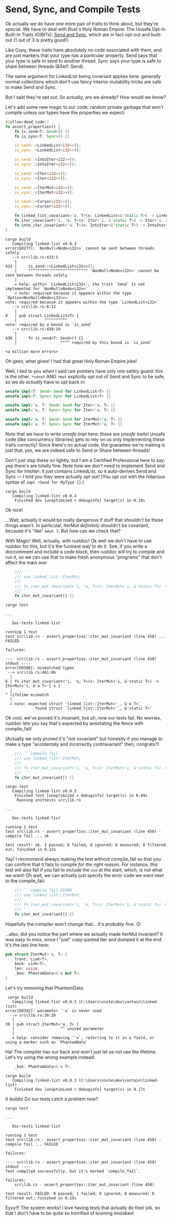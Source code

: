 # Send, Sync, and Compile Tests

Ok actually we do have one more pair of traits to think about, but they're special. We have to deal with Rust's Holy Roman Empire: The Unsafe Opt-In Built-In Traits (OIBITs): [Send and Sync](https://doc.rust-lang.org/nomicon/send-and-sync.html), which are in fact opt-out and built-out (1 out of 3 is pretty good!).

Like Copy, these traits have absolutely no code associated with them, and are just markers that your type has a particular property. Send says that your type is safe to send to another thread. Sync says your type is safe to share between threads (&Self: Send).

The same argument for LinkedList being covariant applies here: generally normal collections which don't use fancy interior mutability tricks are safe to make Send and Sync.

But I said they're *opt out*. So actually, are we already? How would we know?

Let's add some new magic to our code: random private garbage that won't compile unless our types have the properties we expect:  

```rust ,ignore
#[allow(dead_code)]
fn assert_properties() {
    fn is_send<T: Send>() {}
    fn is_sync<T: Sync>() {}

    is_send::<LinkedList<i32>>();
    is_sync::<LinkedList<i32>>();

    is_send::<IntoIter<i32>>();
    is_sync::<IntoIter<i32>>();

    is_send::<Iter<i32>>();
    is_sync::<Iter<i32>>();

    is_send::<IterMut<i32>>();
    is_sync::<IterMut<i32>>();

    is_send::<Cursor<i32>>();
    is_sync::<Cursor<i32>>();

    fn linked_list_covariant<'a, T>(x: LinkedList<&'static T>) -> LinkedList<&'a T> { x }
    fn iter_covariant<'i, 'a, T>(x: Iter<'i, &'static T>) -> Iter<'i, &'a T> { x }
    fn into_iter_covariant<'a, T>(x: IntoIter<&'static T>) -> IntoIter<&'a T> { x }
}
```

```text
cargo build
   Compiling linked-list v0.0.3 
error[E0277]: `NonNull<Node<i32>>` cannot be sent between threads safely
   --> src\lib.rs:433:5
    |
433 |     is_send::<LinkedList<i32>>();
    |     ^^^^^^^^^^^^^^^^^^^^^^^^^^ `NonNull<Node<i32>>` cannot be sent between threads safely
    |
    = help: within `LinkedList<i32>`, the trait `Send` is not implemented for `NonNull<Node<i32>>`
    = note: required because it appears within the type `Option<NonNull<Node<i32>>>`
note: required because it appears within the type `LinkedList<i32>`
   --> src\lib.rs:8:12
    |
8   | pub struct LinkedList<T> {
    |            ^^^^^^^^^^
note: required by a bound in `is_send`
   --> src\lib.rs:430:19
    |
430 |     fn is_send<T: Send>() {}
    |                   ^^^^ required by this bound in `is_send`

<a million more errors>
```

Oh geez, what gives! I had that great Holy Roman Empire joke!

Well, I lied to you when I said raw pointers have only one safety guard: this is the other. `*const` AND `*mut` explicitly opt out of Send and Sync to be safe, so we do *actually* have to opt back in:

```rust ,ignore
unsafe impl<T: Send> Send for LinkedList<T> {}
unsafe impl<T: Sync> Sync for LinkedList<T> {}

unsafe impl<'a, T: Send> Send for Iter<'a, T> {}
unsafe impl<'a, T: Sync> Sync for Iter<'a, T> {}

unsafe impl<'a, T: Send> Send for IterMut<'a, T> {}
unsafe impl<'a, T: Sync> Sync for IterMut<'a, T> {}
```

Note that we have to write *unsafe impl* here: these are *unsafe traits*! Unsafe code (like concurrency libraries) gets to rely on us only implementing these traits correctly! Since there's no actual code, the guarantee we're making is just that, yes, we are indeed safe to Send or Share between threads!

Don't just slap these on lightly, but I am a Certified Professional here to say: yep there's are totally fine. Note how we don't need to implement Send and Sync for IntoIter: it just contains LinkedList, so it auto-derives Send and Sync &mdash; I told you they were actually opt out! (You opt out with the hillarious syntax of `impl !Send for MyType {}`.)

```text
cargo build
   Compiling linked-list v0.0.3
    Finished dev [unoptimized + debuginfo] target(s) in 0.18s
```

Ok nice!

...Wait, actually it would be really dangerous if stuff that *shouldn't* be these things wasn't. In particular, IterMut *definitely* shouldn't be covariant, because it's "like" `&mut T`. But how can we check that?

With Magic! Well, actually, with rustdoc! Ok well we don't have to use rustdoc for this, but it's the funniest way to do it. See, if you write a doccomment and include a code block, then rustdoc will try to compile and run it, so we can use that to make fresh anonymous "programs" that don't affect the main one:


```rust ,ignore
    /// ```
    /// use linked_list::IterMut;
    /// 
    /// fn iter_mut_covariant<'i, 'a, T>(x: IterMut<'i, &'static T>) -> IterMut<'i, &'a T> { x }
    /// ```
    fn iter_mut_invariant() {}
```

```text
cargo test

...

   Doc-tests linked-list

running 1 test
test src\lib.rs - assert_properties::iter_mut_invariant (line 458) ... FAILED

failures:

---- src\lib.rs - assert_properties::iter_mut_invariant (line 458) stdout ----
error[E0308]: mismatched types
 --> src\lib.rs:461:86
  |
6 | fn iter_mut_covariant<'i, 'a, T>(x: IterMut<'i, &'static T>) -> IterMut<'i, &'a T> { x }
  |                                                                                      ^ lifetime mismatch
  |
  = note: expected struct `linked_list::IterMut<'_, &'a T>`
             found struct `linked_list::IterMut<'_, &'static T>`
```

Ok cool, we've proved it's invariant, but uh, now our tests fail. No worries, rustdoc lets you say that's expected by annotating the fence with compile_fail!

(Actually we only proved it's "not covariant" but honestly if you manage to make a type "accidentaly and incorrectly contravariant" then, congrats?)

```rust ,ignore
    /// ```compile_fail
    /// use linked_list::IterMut;
    /// 
    /// fn iter_mut_covariant<'i, 'a, T>(x: IterMut<'i, &'static T>) -> IterMut<'i, &'a T> { x }
    /// ```
    fn iter_mut_invariant() {}
```

```text
cargo test
   Compiling linked-list v0.0.3
    Finished test [unoptimized + debuginfo] target(s) in 0.49s
     Running unittests src\lib.rs

...

   Doc-tests linked-list

running 1 test
test src\lib.rs - assert_properties::iter_mut_invariant (line 458) - compile fail ... ok

test result: ok. 1 passed; 0 failed; 0 ignored; 0 measured; 0 filtered out; finished in 0.12s
```

Yay! I recommend always making the test without compile_fail so that you can confirm that it fails to compile *for the right reason*. For instance, this test will also fail if you fail to include the `use` at the start, which, is not what we want! Oh wait, we can actually just specify the error code we want next to the compile_fail:

```rust ,ignore
    /// ```compile_fail,E0308
    /// use linked_list::IterMut;
    /// 
    /// fn iter_mut_covariant<'i, 'a, T>(x: IterMut<'i, &'static T>) -> IterMut<'i, &'a T> { x }
    /// ```
    fn iter_mut_invariant() {}
```

Hopefully the compiler won't change that... it's *probably* fine. 🙃

...also, did you notice the part where we actually made IterMut invariant? It was easy to miss, since I "just" copy-pasted Iter and dumped it at the end. It's the last line here:

```rust ,ignore
pub struct IterMut<'a, T> {
    front: Link<T>,
    back: Link<T>,
    len: usize,
    _boo: PhantomData<&'a mut T>,
}
```

Let's try removing that PhantomData:

```text
 cargo build
   Compiling linked-list v0.0.3 (C:\Users\ninte\dev\contain\linked-list)
error[E0392]: parameter `'a` is never used
  --> src\lib.rs:30:20
   |
30 | pub struct IterMut<'a, T> {
   |                    ^^ unused parameter
   |
   = help: consider removing `'a`, referring to it in a field, or using a marker such as `PhantomData`
```

Ha! The compiler has our back and won't just let us *not* use the lifetime. Let's try using the *wrong* example instead:

```rust ,ignore
    _boo: PhantomData<&'a T>,
```

```text
cargo build
   Compiling linked-list v0.0.3 (C:\Users\ninte\dev\contain\linked-list)
    Finished dev [unoptimized + debuginfo] target(s) in 0.17s
```

It builds! Do our tests catch a problem now?

```text
cargo test

...

   Doc-tests linked-list

running 1 test
test src\lib.rs - assert_properties::iter_mut_invariant (line 458) - compile fail ... FAILED

failures:

---- src\lib.rs - assert_properties::iter_mut_invariant (line 458) stdout ----
Test compiled successfully, but it's marked `compile_fail`.

failures:
    src\lib.rs - assert_properties::iter_mut_invariant (line 458)

test result: FAILED. 0 passed; 1 failed; 0 ignored; 0 measured; 0 filtered out; finished in 0.15s
```

Eyyy!!! The system works! I love having tests that actually do their job, so that I don't have to be quite so horrified of looming mistakes!

